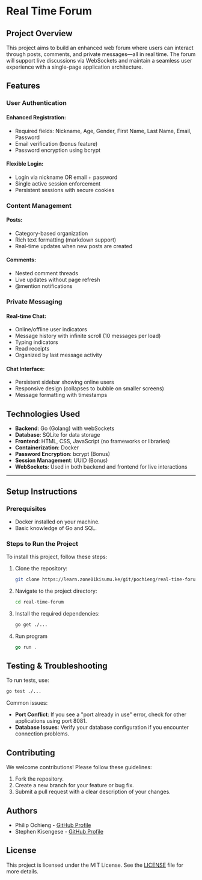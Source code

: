 # Real Time Forum

## Project Overview
This project aims to build an enhanced web forum where users can interact through posts, comments, and private messages—all in real time. The forum will support live discussions via WebSockets and maintain a seamless user experience with a single-page application architecture.

## Features
### User Authentication

#### Enhanced Registration:
   - Required fields: Nickname, Age, Gender, First Name, Last Name, Email, Password
   - Email verification (bonus feature)
   - Password encryption using bcrypt

#### Flexible Login:
   - Login via nickname OR email + password
   - Single active session enforcement
   - Persistent sessions with secure cookies

### Content Management

#### Posts:
   - Category-based organization
   - Rich text formatting (markdown support)
   - Real-time updates when new posts are created

#### Comments:
   - Nested comment threads
   - Live updates without page refresh
   - @mention notifications

### Private Messaging

#### Real-time Chat:
   - Online/offline user indicators
   - Message history with infinite scroll (10 messages per load)
   - Typing indicators
   - Read receipts
   - Organized by last message activity

#### Chat Interface:
   - Persistent sidebar showing online users
   - Responsive design (collapses to bubble on smaller screens)
   - Message formatting with timestamps

## Technologies Used

- **Backend**: Go (Golang) with webSockets
- **Database**: SQLite for data storage
- **Frontend**: HTML, CSS, JavaScript (no frameworks or libraries)
- **Containerization**: Docker
- **Password Encryption**: bcrypt (Bonus)
- **Session Management**: UUID (Bonus)
- **WebSockets**: Used in both backend and frontend for live interactions

---
## Setup Instructions

### Prerequisites
- Docker installed on your machine.
- Basic knowledge of Go and SQL.

### Steps to Run the Project
To install this project, follow these steps:
1. Clone the repository: 
   ```bash
   git clone https://learn.zone01kisumu.ke/git/pochieng/real-time-forum
2. Navigate to the project directory:
   ```bash
   cd real-time-forum
   ```
3. Install the required dependencies:
   ```bash
   go get ./...
   ```
4. Run program
   ```go
   go run .
   ```
## Testing & Troubleshooting
To run tests, use:
```bash
go test ./...
```
Common issues:
- **Port Conflict**: If you see a "port already in use" error, check for other applications using port 8081.
- **Database Issues**: Verify your database configuration if you encounter connection problems.

## Contributing
We welcome contributions! Please follow these guidelines:
1. Fork the repository.
2. Create a new branch for your feature or bug fix.
3. Submit a pull request with a clear description of your changes.


## Authors
- Philip Ochieng - [GitHub Profile](https://github.com/Philip38-hub)
- Stephen Kisengese - [GitHub Profile](https://github.com/stkisengese)



## License
This project is licensed under the MIT License. See the [LICENSE](LICENSE) file for more details.